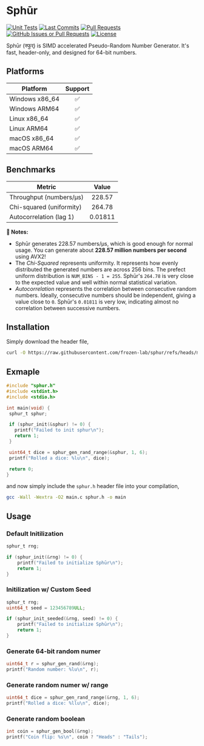 # Sphūr

[![Unit Tests](https://github.com/frozen-lab/sphur/actions/workflows/unit_test.yaml/badge.svg)](https://github.com/frozen-lab/sphur/actions/workflows/unit_test.yaml)
[![Last Commits](https://img.shields.io/github/last-commit/frozen-lab/sphur?logo=git&logoColor=white)](https://github.com/frozen-lab/sphur/commits/main)
[![Pull Requests](https://img.shields.io/github/issues-pr/frozen-lab/sphur?logo=github&logoColor=white)](https://github.com/frozen-lab/sphur/pulls)
[![GitHub Issues or Pull Requests](https://img.shields.io/github/issues/frozen-lab/sphur?logo=github&logoColor=white)](https://github.com/frozen-lab/sphur/issues)
[![License](https://img.shields.io/github/license/frozen-lab/sphur?logo=open-source-initiative&logoColor=white)](https://github.com/frozen-lab/sphur/blob/master/LICENSE)

Sphūr (स्फुर्) is SIMD accelerated Pseudo-Random Number Generator.
It's fast, header-only, and designed for 64-bit numbers.

## Platforms

| Platform         |  Support  |
|------------------|:---------:|
| Windows x86_64   |    ✅     |
| Windows ARM64    |    ✅     |
| Linux x86_64     |    ✅     |
| Linux ARM64      |    ✅     |
| macOS x86_64     |    ✅     |
| macOS ARM64      |    ✅     |

## Benchmarks

| Metric                   | Value     |
| ------------------------ |:---------:|
| Throughput (numbers/µs)  | 228.57    |
| Chi-squared (uniformity) | 264.78    |
| Autocorrelation (lag 1)  | 0.01811   |

**📝 Notes:**

- Sphūr generates 228.57 numbers/µs, which is good enough for normal usage. You can generate about
  **228.57 million numbers per second** using AVX2!
- The _Chi-Squared_ represents uniformity. It represents how evenly distributed the generated numbers
  are across 256 bins. The prefect uniform distribution is `NUM_BINS - 1 = 255`. Sphūr's `264.78` is
  very close to the expected value and well within normal statistical variation.
- _Autocorrelation_ represents the correlation between consecutive random numbers. Ideally, consecutive
  numbers should be independent, giving a value close to `0`. Sphūr's `0.01811` is very low, indicating
  almost no correlation between successive numbers.

## Installation

Simply download the header file,

```sh
curl -O https://raw.githubusercontent.com/frozen-lab/sphur/refs/heads/master/clib/include/sphur.h
```

## Exmaple

```c
#include "sphur.h"
#include <stdint.h>
#include <stdio.h>

int main(void) {
 sphur_t sphur;

 if (sphur_init(&sphur) != 0) {
   printf("Failed to init sphur\n");
   return 1;
 }

 uint64_t dice = sphur_gen_rand_range(&sphur, 1, 6);
 printf("Rolled a dice: %lu\n", dice);

 return 0;
}
```

and now simply include the `sphur.h` header file into your compilation,

```sh
gcc -Wall -Wextra -O2 main.c sphur.h -o main
```

## Usage

### Default Initilization

```c
sphur_t rng;

if (sphur_init(&rng) != 0) {
    printf("Failed to initialize Sphūr\n");
    return 1;
}
```

### Initilization w/ Custom Seed

```c
sphur_t rng;
uint64_t seed = 123456789ULL;

if (sphur_init_seeded(&rng, seed) != 0) {
    printf("Failed to initialize Sphūr\n");
    return 1;
}
```

### Generate 64-bit random numer

```c
uint64_t r = sphur_gen_rand(&rng);
printf("Random number: %lu\n", r);
```
### Generate random numer w/ range

```c
uint64_t dice = sphur_gen_rand_range(&rng, 1, 6);
printf("Rolled a dice: %llu\n", dice);
```

### Generate random boolean

```c
int coin = sphur_gen_bool(&rng);
printf("Coin flip: %s\n", coin ? "Heads" : "Tails");
```

